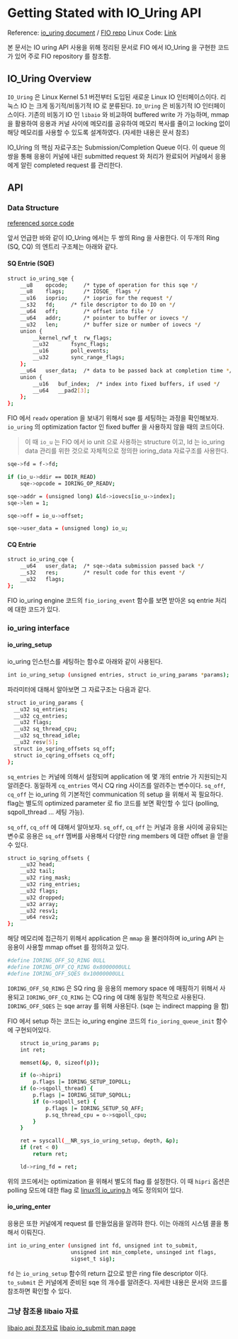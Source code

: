 # Getting Stated with IO_Uring API

Reference: [io_uring document](http://kernel.dk/io_uring.pdf) / [FIO repo](https://github.com/axboe/fio)
Linux Code: [Link](https://github.com/torvalds/linux/blob/master/include/uapi/linux/io_uring.h)

본 문서는 IO uring API 사용을 위해 정리된 문서로 FIO 에서 IO_Uring 을 구현한 코드가 있어 주로 FIO repository 를 참조함.


## IO_Uring Overview

`IO_Uring` 은 Linux Kernel 5.1 버전부터 도입된 새로운 Linux IO 인터페이스이다. 리눅스 IO 는 크게 동기적/비동기적 IO 로 분류된다. `IO_Uring` 은 비동기적 IO 인터페이스이다.
기존의 비동기 IO 인 `libaio` 와 비교하여 buffered write 가 가능하며, mmap 을 활용하여 응용과 커널 사이에 메모리를 공유하여 메모리 복사를 줄이고 locking 없이 해당 메모리를 사용할 수 있도록 설계하였다. (자세한 내용은 문서 참조)

IO_Uring 의 핵심 자료구조는 Submission/Completion Queue 이다. 이 queue 의 쌍을 통해 응용이 커널에 내린 submitted request 와 처리가 완료되어 커널에서 응용에게 알린 completed request 를 관리한다. 


## API

### Data Structure
[referenced sorce code](https://github.com/axboe/fio/blob/master/os/linux/io_uring.h)
 
앞서 언급한 바와 같이 IO_Uring 에서는 두 쌍의 Ring 을 사용한다. 이 두개의 Ring (SQ, CQ) 의 엔트리 구조체는 아래와 같다.

#### SQ Entrie (SQE)

```bash
struct io_uring_sqe {
	__u8	opcode;		/* type of operation for this sqe */
	__u8	flags;		/* IOSQE_ flags */
	__u16	ioprio;		/* ioprio for the request */
	__s32	fd;		/* file descriptor to do IO on */
	__u64	off;		/* offset into file */
	__u64	addr;		/* pointer to buffer or iovecs */
	__u32	len;		/* buffer size or number of iovecs */
	union {
		__kernel_rwf_t	rw_flags;
		__u32		fsync_flags;
		__u16		poll_events;
		__u32		sync_range_flags;
	};
	__u64	user_data;	/* data to be passed back at completion time */
	union {
		__u16	buf_index;	/* index into fixed buffers, if used */
		__u64	__pad2[3];
	};
};
```

FIO 에서 `readv` operation 을 보내기 위해서 sqe 를 세팅하는 과정을 확인해보자. `io_uring` 의 optimization factor 인 fixed buffer 을 사용하지 않을 때의 코드이다.
> 이 때 `io_u` 는 FIO 에서 io unit 으로 사용하는 structure 이고, ld 는 io_uring data 관리를 위한 것으로 자체적으로 정의한 ioring_data 자료구조를 사용한다.
```bash
sqe->fd = f->fd;

if (io_u->ddir == DDIR_READ)
	sqe->opcode = IORING_OP_READV;

sqe->addr = (unsigned long) &ld->iovecs[io_u->index];
sqe->len = 1;

sqe->off = io_u->offset;

sqe->user_data = (unsigned long) io_u;
```


#### CQ Entrie
```bash
struct io_uring_cqe {
	__u64	user_data;	/* sqe->data submission passed back */
	__s32	res;		/* result code for this event */
	__u32	flags;
};
```
FIO io_uring engine 코드의 `fio_ioring_event` 함수를 보면 받아온 sq entrie 처리에 대한 코드가 있다.



### io_uring interface

#### io_uring_setup
io_uring 인스턴스를 세팅하는 함수로 아래와 같이 사용된다.

```bash
int io_uring_setup (unsigned entries, struct io_uring_params *params);
```

파라미터에 대해서 알아보면 그 자료구조는 다음과 같다.

```bash
struct io_uring_params {
  __u32 sq_entries;
  __u32 cq_entries;
  __u32 flags;
  __u32 sq_thread_cpu;
  __u32 sq_thread_idle;
  __u32 resv[5];
  struct io_sqring_offsets sq_off;
  struct io_cqring_offsets cq_off;
};
``` 

`sq_entries` 는 커널에 의해서 설정되며 application 에 몇 개의 entrie 가 지원되는지 알려준다. 동일하게 `cq_entries` 역시 CQ ring 사이즈를 알려주는 변수이다. `sq_off`, `cq_off` 는 io_uring 의 기본적인 communication 의 setup 을 위해서 꼭 필요하다. flag는 별도의 optimized parameter 로 fio 코드를 보면 확인할 수 있다 (polling, sqpoll_thread ... 세팅 가능).

`sq_off`, `cq_off` 에 대해서 알아보자. `sq_off`, `cq_off` 는 커널과 응용 사이에 공유되는 변수로 응용은 `sq_off` 멤버를 사용해서 다양한 ring members 에 대한 offset 을 얻을 수 있다.
```bash
struct io_sqring_offsets {
	__u32 head;
	__u32 tail;
	__u32 ring_mask;
	__u32 ring_entries;
	__u32 flags;
	__u32 dropped;
	__u32 array;
	__u32 resv1;
	__u64 resv2;
};
```

해당 메모리에 접근하기 위해서 application 은 `mmap` 을 불러야하며 io_uring API 는 응용이 사용할 mmap offset 를 정의하고 있다.
```bash
#define IORING_OFF_SQ_RING 0ULL
#define IORING_OFF_CQ_RING 0x8000000ULL
#define IORING_OFF_SQES 0x10000000ULL
```

`IORING_OFF_SQ_RING` 은 SQ ring 을 응용의 memory space 에 매핑하기 위해서 사용되고 `IORING_OFF_CQ_RING` 는 CQ ring 에 대해 동일한 목적으로 사용된다.
`IORING_OFF_SQES` 는 sqe array 를 위해 사용된다. (sqe 는 indirect mapping 을 함)


FIO 에서 setup 하는 코드는 io_uring engine 코드의 `fio_ioring_queue_init` 함수에 구현되어있다.

```bash
	struct io_uring_params p;
	int ret;

	memset(&p, 0, sizeof(p));

	if (o->hipri)
		p.flags |= IORING_SETUP_IOPOLL;
	if (o->sqpoll_thread) {
		p.flags |= IORING_SETUP_SQPOLL;
		if (o->sqpoll_set) {
			p.flags |= IORING_SETUP_SQ_AFF;
			p.sq_thread_cpu = o->sqpoll_cpu;
		}
	}

	ret = syscall(__NR_sys_io_uring_setup, depth, &p);
	if (ret < 0)
		return ret;

	ld->ring_fd = ret;

```

위의 코드에서는 optimization 을 위해서 별도의 flag 를 설정한다. 이 때 `hipri` 옵션은 polling 모드에 대한 flag 로 [linux의 io_uring.h](https://github.com/torvalds/linux/blob/master/include/uapi/linux/io_uring.h) 에도 정의되어 있다.
 

#### io_uring_enter

응용은 또한 커널에게 request 를 만들었음을 알려햐 한다. 이는 아래의 시스템 콜을 통해서 이뤄진다.

```bash
int io_uring_enter (unsigned int fd, unsigned int to_submit,
                    unsigned int min_complete, unsinged int flags, 
                    sigset_t sig);
```

`fd` 는 `io_uring_setup` 함수의 return 값으로 받은 ring file descriptor 이다. `to_submit` 은 커널에게 준비된 sqe 의 개수를 알려준다. 자세한 내용은 문서와 코드를 참조하면 확인할 수 있다.




### 그냥 참조용 libaio 자료

[libaio api 참조자료](https://janzhou.org/2011/10/18/libaio-example.html)
[libaio io_submit man page](http://man7.org/linux/man-pages/man2/io_submit.2.html)
